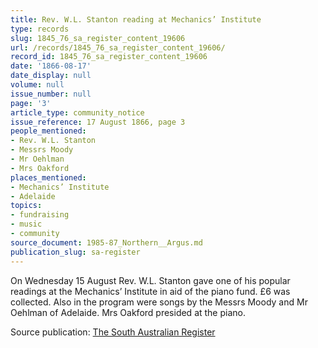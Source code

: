 ```yaml
---
title: Rev. W.L. Stanton reading at Mechanics’ Institute
type: records
slug: 1845_76_sa_register_content_19606
url: /records/1845_76_sa_register_content_19606/
record_id: 1845_76_sa_register_content_19606
date: '1866-08-17'
date_display: null
volume: null
issue_number: null
page: '3'
article_type: community_notice
issue_reference: 17 August 1866, page 3
people_mentioned:
- Rev. W.L. Stanton
- Messrs Moody
- Mr Oehlman
- Mrs Oakford
places_mentioned:
- Mechanics’ Institute
- Adelaide
topics:
- fundraising
- music
- community
source_document: 1985-87_Northern__Argus.md
publication_slug: sa-register
---
```


On Wednesday 15 August Rev. W.L. Stanton gave one of his popular readings at the Mechanics’ Institute in aid of the piano fund.  £6 was collected.  Also in the program were songs by the Messrs Moody and Mr Oehlman of Adelaide.  Mrs Oakford presided at the piano.

Source publication: [The South Australian Register](/publications/sa-register/)
